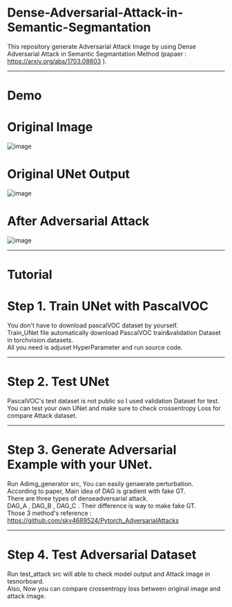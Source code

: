 # Dense-Adversarial-Attack-in-Semantic-Segmantation

  This repository generate Adversarial Attack Image by using Dense Adversarial Attack in Semantic Segmantation Method (papaer : https://arxiv.org/abs/1703.08603 ).

---
# Demo

# Original Image 
![image](https://github.com/SsalDduck/Adversarial-Attack-with-Semantic-Segmantation/assets/124281401/14878e59-2c92-42b5-ac63-44483c9ccedc)

# Original UNet Output
![image](https://github.com/SsalDduck/Adversarial-Attack-with-Semantic-Segmantation/assets/124281401/0b948d02-3746-4c35-9f26-d110163e380d)

# After Adversarial Attack
![image](https://github.com/SsalDduck/Adversarial-Attack-with-Semantic-Segmantation/assets/124281401/20b05b95-e0cd-4c56-acf2-0442f4056932)



---

# Tutorial

# Step 1. Train UNet with PascalVOC
  You don't have to download pascalVOC dataset by yourself.\
  Train_UNet file automatically download PascalVOC train&validation Dataset in torchvision.datasets.\
  All you need is adjuset HyperParameter and run source code.

  ---
  
# Step 2. Test UNet 
  PascalVOC's test dataset is not public so I used validation Dataset for test.\
  You can test your own UNet and make sure to check crossentropy Loss for compare Attack dataset.

  ---
  
# Step 3. Generate Adversarial Example with your UNet.
  Run Adimg_generator src, You can easily genaerate perturbation.\
  According to paper, Main idea of DAG is gradient with fake GT.\
  There are three types of denseadversarial attack.\
  DAG_A , DAG_B , DAG_C . Their difference is way to make fake GT.\
  Those 3 method's reference : https://github.com/sky4689524/Pytorch_AdversarialAttacks

  ---
  
# Step 4. Test Adversarial Dataset
  Run test_attack src will able to check model output and Attack image in tesnorboard.\
  Also, Now you can compare  crossentropy loss between original image and attack image.
  
